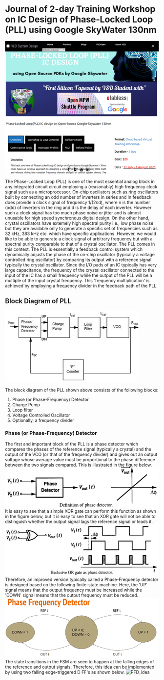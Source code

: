 # Journal of 2-day Training Workshop on IC Design of Phase-Locked Loop (PLL) using Google SkyWater 130nm

![2-day Training Workshop on IC Design of Phase-Locked Loop (PLL) using Google SkyWater 130nm](PLL_VSD_ad.png)

The Phase-Locked Loop (PLL) is one of the most essential analog block in any integrated circuit circuit employing a (reasonably) high frequency clock signal such as a microprocessor. On-chip oscillators such as ring oscillators built by connecting an odd number of inverters in series and in feedback does provide a clock signal of frequency 1/(2*n*d), where n is the number (odd) of inverters in the ring and d is the delay of each inverter. However such a clock signal has too much phase noise or jitter and is almost unusable for high speed synchronous digital design. On the other hand, crystal oscillators have extemely high spectral purity i.e., low phase noise but they are available only to generate a specific set of frequencies such as 32 kHz, 383 kHz etc. which have specific applications. However, we would like to be able to generate a clock signal of arbitrary frequency but with a spectral purity comparable to that of a crystal oscillator. The PLL comes in this context. The PLL is essentially a feedback control system which dynamically adjusts the phase of the on-chip oscillator (typically a voltage controlled ring oscillator) by comparing its output with a reference signal typically the crystal oscillator. Since the I/O pads of an IC typically has very large capacitance, the frequency of the crystal oscillator connected to the input of the IC has a small frequency while the output of the PLL will be a multiple of the input crystal frequency. This 'frequency multiplication' is achieved by employing a frequency divider in the feedback path of the PLL.

## Block Diagram of PLL

![PLL Block Diagram](PLL_blk.jpg)

The block diagram of the PLL shown above consists of the following blocks:
1. Phase (or Phase-Frequency) Detector
2. Charge Pump
3. Loop filter
4. Voltage Controlled Oscillator
5. Optionally, a frequency divider

### Phase (or Phase-Frequency) Detector
The first and important block of the PLL is a phase detector which compares the phases of the reference signal (typically a crystal) and the output of the VCO (or that of the frequency divider) and gives out an output voltage whose average value must be proportional to the phase difference between the two signals compared. This is illustrated in the figure below.
![PD_block_diagram](PD_blk.png)
It is easy to see that a simple XOR gate can perform this function as shown in the figure below, but it is easy to see that an XOR gate will not be able to distinguish whether the output signal lags the reference signal or leads it.
![PD_XOR](PD_xor.png)
Therefore, an improved version typically called a Phase-Frequency detector is designed based on the following finite-state machine. Here, the 'UP' signal means that the output frequency must be increased while the 'DOWN' signal means that the output frequency must be reduced.
![PFD_FSM](PFD_FSM.png)
The state transitions in the FSM are seen to happen at the falling edges of the reference and output signals. Therefore, this idea can be implemented by using two falling edge-triggered D FF's as shown below.
![PFD_idea]()
